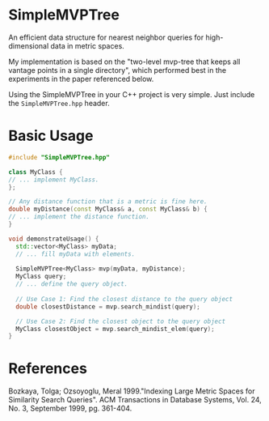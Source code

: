 # SimpleMVPTree
An efficient data structure for nearest neighbor queries for high-dimensional data in metric spaces.

My implementation is based on the "two-level mvp-tree that keeps all vantage points in a single directory", which performed best in the experiments in the paper referenced below.

Using the SimpleMVPTree in your C++ project is very simple. Just include the `SimpleMVPTree.hpp` header.

# Basic Usage
```c++
#include "SimpleMVPTree.hpp"

class MyClass {
// ... implement MyClass.
};

// Any distance function that is a metric is fine here.
double myDistance(const MyClass& a, const MyClass& b) {
// ... implement the distance function.
}

void demonstrateUsage() {
  std::vector<MyClass> myData;
  // ... fill myData with elements.
  
  SimpleMVPTree<MyClass> mvp(myData, myDistance);
  MyClass query;
  // ... define the query object.
  
  // Use Case 1: Find the closest distance to the query object
  double closestDistance = mvp.search_mindist(query);

  // Use Case 2: Find the closest object to the query object
  MyClass closestObject = mvp.search_mindist_elem(query);
}
```

# References

Bozkaya, Tolga; Ozsoyoglu, Meral 1999."Indexing Large Metric Spaces for Similarity Search Queries". ACM Transactions in Database Systems, Vol. 24, No. 3, September 1999, pg. 361-404.
